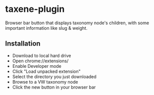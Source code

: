 # taxene-plugin
Browser bar button that displays taxonomy node's children, with some important information like slug & weight.
## Installation
- Download to local hard drive
- Open chrome://extensions/
- Enable Developer mode
- Click "Load unpacked extension"
- Select the directory you just downloaded
- Browse to a VW taxonomy node
- Click the new button in your browser bar
